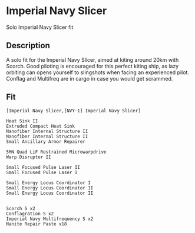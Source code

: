 # Imperial Navy Slicer

Solo Imperial Navy Slicer fit

## Description

A solo fit for the Imperial Navy Slicer, aimed at kiting around 20km with Scorch. Good piloting is encouraged for this perfect kiting ship, as lazy orbiting can opens yourself to slingshots when facing an experienced pilot. Conflag and Multifreq are in cargo in case you would get scrammed. 

## Fit

```
[Imperial Navy Slicer,[NVY-1] Imperial Navy Slicer]

Heat Sink II
Extruded Compact Heat Sink
Nanofiber Internal Structure II
Nanofiber Internal Structure II
Small Ancillary Armor Repairer

5MN Quad LiF Restrained Microwarpdrive
Warp Disruptor II

Small Focused Pulse Laser II
Small Focused Pulse Laser I

Small Energy Locus Coordinator I
Small Energy Locus Coordinator II
Small Energy Locus Coordinator II


Scorch S x2
Conflagration S x2
Imperial Navy Multifrequency S x2
Nanite Repair Paste x18
```
